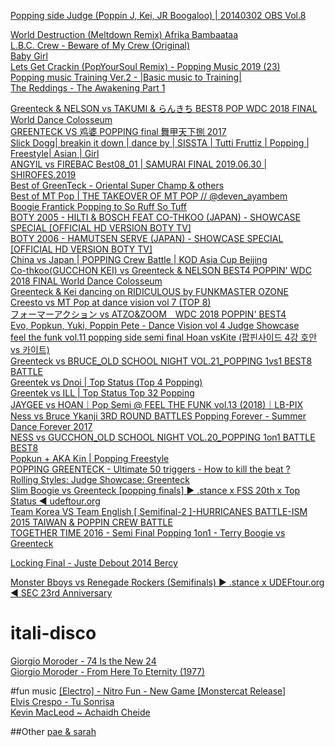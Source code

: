 [Popping side Judge (Poppin J, Kei, JR Boogaloo) | 20140302 OBS Vol.8](https://www.youtube.com/watch?v=uPH8v8uMG-I)  

[World Destruction (Meltdown Remix) Afrika Bambaataa](https://www.youtube.com/watch?v=aAvlWIyHxJ4)  
[L.B.C. Crew - Beware of My Crew (Original)](https://www.youtube.com/watch?v=xqOdsYhJskA)  
[Baby Girl](https://www.youtube.com/watch?v=yvM0dHq3Pds)  
[Lets Get Crackin (PopYourSoul Remix) - Popping Music 2019 (23)](https://www.youtube.com/watch?v=SjRwoBAg050)  
[Popping music Training Ver.2 - |Basic music to Training|](https://www.youtube.com/watch?v=U148JATauGA)  
[The Reddings - The Awakening Part 1](https://www.youtube.com/watch?v=eGGFbRqsDrQ)  

[Greenteck & NELSON vs TAKUMI & らんきち BEST8 POP WDC 2018 FINAL World Dance Colosseum](https://www.youtube.com/watch?v=Z3Kq4tAQrkc)  
[GREENTECK VS 鸡婆 POPPING final 舞甲天下捌 2017](https://www.youtube.com/watch?v=qWf5V7glhCA)  
[Slick Dogg| breakin it down | dance by | SISSTA | Tutti Fruttiz | Popping | Freestyle| Asian | Girl](https://www.youtube.com/watch?v=pAONq5yZng4)  
[ANGYIL vs FIREBAC Best08_01 | SAMURAI FINAL 2019.06.30 | SHIROFES.2019](https://www.youtube.com/watch?v=N8irUaOuMZw)  
[Best of GreenTeck - Oriental Super Champ & others](https://www.youtube.com/watch?v=jxNMu4YHQHw)  
[Best of MT Pop | THE TAKEOVER OF MT POP // @deven_ayambem](https://www.youtube.com/watch?v=qmAxxHK_vTc)  
[Boogie Frantick Popping to So Ruff So Tuff](https://www.youtube.com/watch?v=3tN3HJN9Ylc)  
[BOTY 2005 - HILTI & BOSCH FEAT CO-THKOO (JAPAN) - SHOWCASE SPECIAL [OFFICIAL HD VERSION BOTY TV]](https://www.youtube.com/watch?v=gzD50-jYcKk)  
[BOTY 2006 - HAMUTSEN SERVE (JAPAN) - SHOWCASE SPECIAL [OFFICIAL HD VERSION BOTY TV]](https://www.youtube.com/watch?v=mgBoy-4vO3I)  
[China vs Japan | POPPING Crew Battle | KOD Asia Cup Beijing](https://www.youtube.com/watch?v=MrXgrTZ0xlQ)  
[Co-thkoo(GUCCHON KEI) vs Greenteck & NELSON BEST4 POPPIN' WDC 2018 FINAL World Dance Colosseum](https://www.youtube.com/watch?v=NpqTXJqlIY8)  
[Greenteck & Kei dancing on RIDICULOUS by FUNKMASTER OZONE](https://www.youtube.com/watch?v=ymfwe26O-n8)  
[Creesto vs MT Pop at dance vision vol 7 (TOP 8)](https://www.youtube.com/watch?v=asv9pPcxnR4)   
[フォーマーアクション vs ATZO&ZOOM　WDC 2018 POPPIN' BEST4](https://www.youtube.com/watch?v=4jhNYBJGVA0)  
[Evo, Popkun, Yuki, Poppin Pete - Dance Vision vol 4 Judge Showcase](https://www.youtube.com/watch?v=K0V1rjaVbhA)  
[feel the funk vol.11 popping side semi final Hoan vsKite (팝핀사이드 4강 호안 vs 카이트)](https://www.youtube.com/watch?v=5pbjQZrMrGQ)  
[Greenteck vs BRUCE_OLD SCHOOL NIGHT VOL.21_POPPING 1vs1 BEST8 BATTLE](https://www.youtube.com/watch?v=bToC7ajURvE)  
[Greentek vs Dnoi | Top Status (Top 4 Popping)](https://www.youtube.com/watch?v=0DJROtE68FA)  
[Greentek vs ILL | Top Status Top 32 Popping](https://www.youtube.com/watch?v=NEeOTLUXAlM)  
[JAYGEE vs HOAN｜Pop Semi @ FEEL THE FUNK vol.13 (2018)｜LB-PIX](https://www.youtube.com/watch?v=p1vWC9AQwW8)  
[Ness vs Bruce Ykanji 3RD ROUND BATTLES Popping Forever - Summer Dance Forever 2017](https://www.youtube.com/watch?v=3F4yRaLzodE)  
[NESS vs GUCCHON_OLD SCHOOL NIGHT VOL.20_POPPING 1on1 BATTLE BEST8](https://www.youtube.com/watch?v=QVZ7lBk0xGE)  
[Popkun + AKA Kin | Popping Freestyle](https://www.youtube.com/watch?v=HwWdO2jrypk)  
[POPPING GREENTECK - Ultimate 50 triggers - How to kill the beat ?](https://www.youtube.com/watch?v=KHlIELuK-JE)  
[Rolling Styles: Judge Showcase: Greenteck](https://www.youtube.com/watch?v=fAZfScVy9HA)  
[Slim Boogie vs Greenteck [popping finals] ► .stance x FSS 20th x Top Status ◄ udeftour.org](https://www.youtube.com/watch?v=cg9THzuoCZI)  
[Team Korea VS Team English [ Semifinal-2 ]-HURRICANES BATTLE-ISM 2015 TAIWAN & POPPIN CREW BATTLE](https://www.youtube.com/watch?v=wGMYNMGNuSE)  
[TOGETHER TIME 2016 - Semi Final Popping 1on1 - Terry Boogie vs Greenteck](https://www.youtube.com/watch?v=TrTZ_J5kgOU)  

[Locking Final - Juste Debout 2014 Bercy](https://www.youtube.com/watch?v=OTC2Goyxb3U)  

[Monster Bboys vs Renegade Rockers (Semifinals) ► .stance x UDEFtour.org ◄ SEC 23rd Anniversary](https://www.youtube.com/watch?v=k3V5q1nMD6M)  

# itali-disco
[Giorgio Moroder - 74 Is the New 24](https://www.youtube.com/watch?v=7u5c-Qndqio)  
[Giorgio Moroder - From Here To Eternity (1977)](https://www.youtube.com/watch?v=30hr7DyAuAY)  

#fun music
[[Electro] - Nitro Fun - New Game [Monstercat Release]](https://www.youtube.com/watch?v=6y_NJg-xoeE)  
[Elvis Crespo - Tu Sonrisa](https://www.youtube.com/watch?v=3CqNeJLqvL0)  
[Kevin MacLeod ~ Achaidh Cheide](https://www.youtube.com/watch?v=istqadd7x8I)  

##Other
[pae & sarah](https://www.youtube.com/watch?v=QDsDOlfz-QU)  